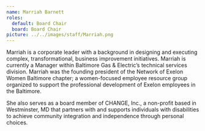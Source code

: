 ```yaml
---
name: Marriah Barnett
roles:
  default: Board Chair
  board: Board Chair
picture: ../../images/staff/Marriah.png
---
```


Marriah is a corporate leader with a background in designing and executing complex, transformational, business improvement initiatives. Marriah is currently a Manager within Baltimore Gas & Electric’s technical services division. Marriah was the founding president of the Network of Exelon Women Baltimore chapter; a women-focused employee resource group organized to support the professional development of Exelon employees in the Baltimore.

She also serves as a board member of CHANGE, Inc., a non-profit based in Westminster, MD that partners with and supports individuals with disabilities to achieve community integration and independence through personal choices.
